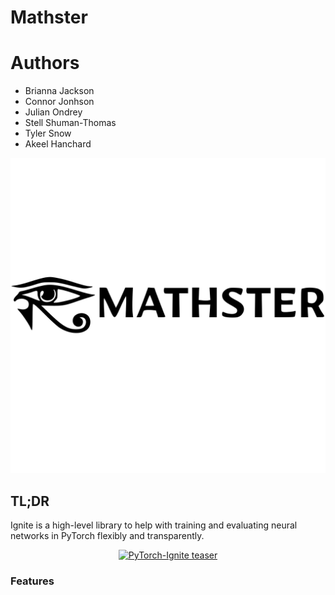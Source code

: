 # Mathster

# Authors
- Brianna Jackson
- Connor Jonhson
- Julian Ondrey
- Stell Shuman-Thomas
- Tyler Snow
- Akeel Hanchard

<div align="center">

<img src="frontend/logo.svg" width=512>

</div>

## TL;DR

Ignite is a high-level library to help with training and evaluating neural networks in PyTorch flexibly and transparently.

<div align="center">

<a href="https://colab.research.google.com/github/pytorch/ignite/blob/master/assets/tldr/teaser.ipynb">
 <img alt="PyTorch-Ignite teaser"
      src="assets/tldr/pytorch-ignite-teaser.gif"
      width=532>
</a>


</div>

### Features

